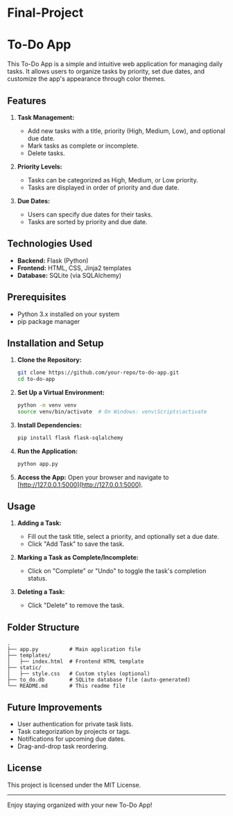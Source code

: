 # Final-Project
# To-Do App

This To-Do App is a simple and intuitive web application for managing daily tasks. It allows users to organize tasks by priority, set due dates, and customize the app's appearance through color themes.

## Features

1. **Task Management:**
   - Add new tasks with a title, priority (High, Medium, Low), and optional due date.
   - Mark tasks as complete or incomplete.
   - Delete tasks.

2. **Priority Levels:**
   - Tasks can be categorized as High, Medium, or Low priority.
   - Tasks are displayed in order of priority and due date.

3. **Due Dates:**
   - Users can specify due dates for their tasks.
   - Tasks are sorted by priority and due date.


## Technologies Used

- **Backend:** Flask (Python)
- **Frontend:** HTML, CSS, Jinja2 templates
- **Database:** SQLite (via SQLAlchemy)

## Prerequisites

- Python 3.x installed on your system
- pip package manager

## Installation and Setup

1. **Clone the Repository:**
   ```bash
   git clone https://github.com/your-repo/to-do-app.git
   cd to-do-app
   ```

2. **Set Up a Virtual Environment:**
   ```bash
   python -m venv venv
   source venv/bin/activate  # On Windows: venv\Scripts\activate
   ```

3. **Install Dependencies:**
   ```bash
   pip install flask flask-sqlalchemy
   ```

4. **Run the Application:**
   ```bash
   python app.py
   ```

5. **Access the App:**
   Open your browser and navigate to [http://127.0.0.1:5000](http://127.0.0.1:5000).

## Usage

1. **Adding a Task:**
   - Fill out the task title, select a priority, and optionally set a due date.
   - Click "Add Task" to save the task.

2. **Marking a Task as Complete/Incomplete:**
   - Click on "Complete" or "Undo" to toggle the task's completion status.

3. **Deleting a Task:**
   - Click "Delete" to remove the task.


## Folder Structure

```
.
├── app.py          # Main application file
├── templates/
│   ├── index.html  # Frontend HTML template
├── static/
│   ├── style.css   # Custom styles (optional)
├── to_do.db        # SQLite database file (auto-generated)
└── README.md       # This readme file
```

## Future Improvements

- User authentication for private task lists.
- Task categorization by projects or tags.
- Notifications for upcoming due dates.
- Drag-and-drop task reordering.

## License

This project is licensed under the MIT License.

---

Enjoy staying organized with your new To-Do App!

